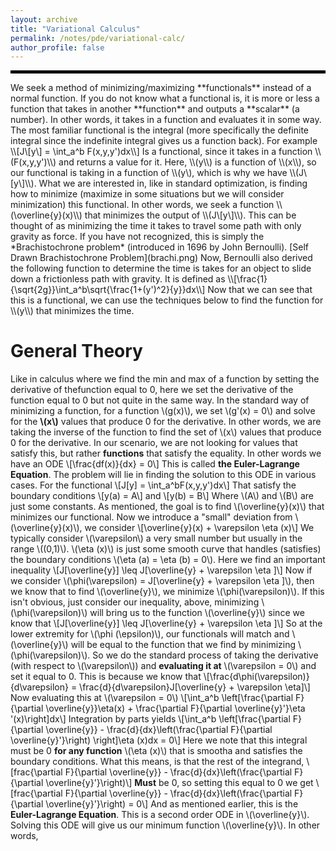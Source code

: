 ```yaml
---
layout: archive
title: "Variational Calculus"
permalink: /notes/pde/variational-calc/
author_profile: false
--- 
```

<hr style="border: 2px solid black;">
We seek a method of minimizing/maximizing **functionals** instead of a normal function. If you do not know what a functional is, it is more or less a function that takes in another **function** and outputs a **scalar** (a number). In other words, it takes in a function and evaluates it in some way. The most familiar functional is the integral (more specifically the definite integral since the indefinite integral gives us a function back). For example
\\[J\[y\] = \int_a^b F(x,y,y')dx\\]
Is a functional, since it takes in a function \\(F(x,y,y')\\) and returns a value for it. Here, \\(y\\) is a function of \\(x\\), so our functional is taking in a function of \\(y\), which is why we have \\(J\[y\]\\). What we are interested in, like in standard optimization, is finding how to minimize (maximize in some situations but we will consider minimization) this functional. In other words, we seek a function \\(\overline{y}(x)\\) that minimizes the output of \\(J\[y\]\\). This can be thought of as minimizing the time it takes to travel some path with only gravity as force. If you have not recognized, this is simply the *Brachistochrone problem* (introduced in 1696 by John Bernoulli). 
[Self Drawn Brachistochrone Problem](brachi.png)
Now, Bernoulli also derived the following function to determine the time is takes for an object to slide down a frictionless path with gravity. It is defined as
\\[\frac{1}{\sqrt{2g}}\int_a^b\sqrt{\frac{1+(y')^2}{y}}dx\\]
Now that we can see that this is a functional, we can use the techniques below to find the function for \\(y\\) that minimizes the time.

General Theory
===
Like in calculus where we find the min and max of a function by setting the derivative of thefunction equal to 0, here we set the derivative of the function equal to 0 but not quite in the same way. In the standard way of minimizing a function, for a function \\(g(x)\\), we set \\(g'(x) = 0\\) and solve for the **\\(x\\)** values that produce 0 for the derivative. In other words, we are taking the inverse of the function to find the set of \\(x\\) values that produce 0 for the derivative. In our scenario, we are not looking for values that satisfy this, but rather **functions** that satisfy the equality. In other words we have an ODE 
\\[\frac{df(x)}{dx} = 0\\]
This is called **the Euler-Lagrange Equation**. The problem will lie in finding the solution to this ODE in various cases. For the functional
\\[J\[y\] = \int_a^bF(x,y,y')dx\\]
That satisfy the boundary conditions 
\\[y(a) = A\\]
and
\\[y(b) = B\\]
Where \\(A\\) and \\(B\\) are just some constants. As mentioned, the goal is to find \\(\overline{y}(x)\\) that minimizes our functional. Now we introduce a "small" deviation from \\(\overline{y}(x)\\), we consider
\\[\overline{y}(x) + \varepsilon \eta (x)\\]
We typically consider \\(\varepsilon\\) a very small number but usually in the range \\((0,1)\\). \\(\eta (x)\\) is just some smooth curve that handles (satisfies) the boundary conditions \\(\eta (a) = \eta (b) = 0\\). Here we find an important inequality
\\[J\[\overline{y}\] \leq J\[\overline{y} + \varepsilon \eta \]\\]
Now if we consider \\(\phi(\varepsilon) = J\[\overline{y} + \varepsilon \eta \]\\), then we know that to find \\(\overline{y}\\), we minimize \\(\phi(\varepsilon)\\). If this isn't obvious, just consider our inequality, above, minimizing \\(\phi(\varepsilon)\\) will bring us to the function \\(\overline{y}\\) since we know that 
\\[J\[\overline{y}\] \leq J\[\overline{y} + \varepsilon \eta \]\\]
So at the lower extremity for \\(\phi (\epsilon)\\), our functionals will match and \\(\overline{y}\\) will be equal to the function that we find by minimizing \\(\phi(\varepsilon)\\). So we do the standard process of taking the derivative (with respect to \\(\varepsilon\\)) and **evaluating it at** \\(\varepsilon = 0\\) and set it equal to 0. This is because we know that
\\[\frac{d\phi(\varepsilon)}{d\varepsilon} = \frac{d}{d\varepsilon}J\[\overline{y} + \varepsilon \eta\]\\]
Now evaluating this at \\(\varepsilon = 0\\) 
\\[\int_a^b \left\[\frac{\partial F}{\partial \overline{y}}\eta(x) + \frac{\partial F}{\partial \overline{y}'}\eta '(x)\right\]dx\\]
Integration by parts yields
\\[\int_a^b \left\[\frac{\partial F}{\partial \overline{y}} - \frac{d}{dx}\left(\frac{\partial F}{\partial \overline{y}'}\right) \right\]\eta (x)dx = 0\\]
Here we note that this integral must be 0 **for any function** \\(\eta (x)\\) that is smootha and satisfies the boundary conditions. What this means, is that the rest of the integrand, 
\\[frac{\partial F}{\partial \overline{y}} - \frac{d}{dx}\left(\frac{\partial F}{\partial \overline{y}'}\right)\\]
**Must** be 0, so setting this equal to 0 we get
\\[frac{\partial F}{\partial \overline{y}} - \frac{d}{dx}\left(\frac{\partial F}{\partial \overline{y}'}\right) = 0\\]
And as mentioned earlier, this is the **Euler-Lagrange Equation**. This is a second order ODE in \\(\overline{y}\\). Solving this ODE will give us our minimum function \\(\overline{y}\\). In other words,






